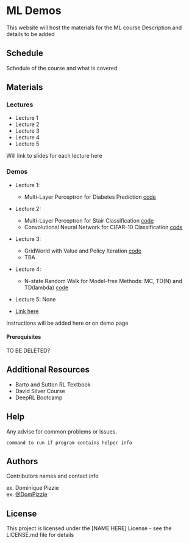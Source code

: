 # ML Demos

This website will host the materials for the ML course
Description and details to be added

## Schedule

Schedule of the course and what is covered

## Materials

### Lectures

* Lecture 1
* Lecture 2
* Lecture 3
* Lecture 4
* Lecture 5

Will link to slides for each lecture here

### Demos

* Lecture 1:
   *  Multi-Layer Perceptron for Diabetes Prediction [code](info.md)
* Lecture 2:
   * Multi-Layer Perceptron for Stair Classification [code](info.md)
   * Convolutional Neural Network for CIFAR-10 Classification [code](info.md) 
* Lecture 3:
   * GridWorld with Value and Policy Iteration [code](info.md)
   * TBA
* Lecture 4:
   *  N-state Random Walk for Model-free Methods: MC, TD(N) and TD(lambda) [code](info.md)
* Lecture 5: None

* [Link here](info.md)
  
Instructions will be added here or on demo page

#### Prerequisites
TO BE DELETED?

## Additional Resources

* Barto and Sutton RL Textbook
* David Silver Course
* DeepRL Bootcamp

## Help

Any advise for common problems or issues.
```
command to run if program contains helper info
```

## Authors

Contributors names and contact info

ex. Dominique Pizzie  
ex. [@DomPizzie](https://twitter.com/dompizzie)

## License

This project is licensed under the [NAME HERE] License - see the LICENSE.md file for details
